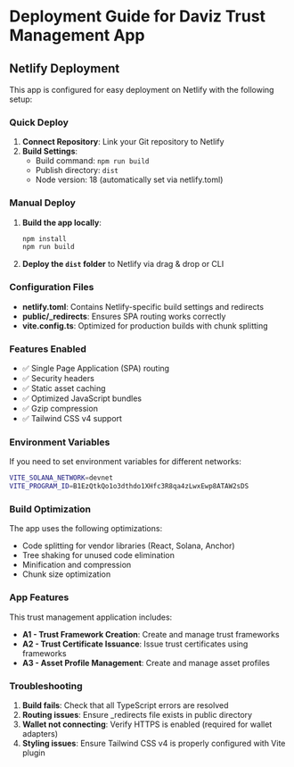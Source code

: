 # Deployment Guide for Daviz Trust Management App

## Netlify Deployment

This app is configured for easy deployment on Netlify with the following setup:

### Quick Deploy

1. **Connect Repository**: Link your Git repository to Netlify
2. **Build Settings**:
   - Build command: `npm run build`
   - Publish directory: `dist`
   - Node version: 18 (automatically set via netlify.toml)

### Manual Deploy

1. **Build the app locally**:

   ```bash
   npm install
   npm run build
   ```

2. **Deploy the `dist` folder** to Netlify via drag & drop or CLI

### Configuration Files

- **netlify.toml**: Contains Netlify-specific build settings and redirects
- **public/_redirects**: Ensures SPA routing works correctly
- **vite.config.ts**: Optimized for production builds with chunk splitting

### Features Enabled

- ✅ Single Page Application (SPA) routing
- ✅ Security headers
- ✅ Static asset caching
- ✅ Optimized JavaScript bundles
- ✅ Gzip compression
- ✅ Tailwind CSS v4 support

### Environment Variables

If you need to set environment variables for different networks:

```bash
VITE_SOLANA_NETWORK=devnet
VITE_PROGRAM_ID=B1EzQtkQo1o3dthdo1XHfc3R8qa4zLwxEwp8ATAW2sDS
```

### Build Optimization

The app uses the following optimizations:

- Code splitting for vendor libraries (React, Solana, Anchor)
- Tree shaking for unused code elimination
- Minification and compression
- Chunk size optimization

### App Features

This trust management application includes:

- **A1 - Trust Framework Creation**: Create and manage trust frameworks
- **A2 - Trust Certificate Issuance**: Issue trust certificates using frameworks
- **A3 - Asset Profile Management**: Create and manage asset profiles

### Troubleshooting

1. **Build fails**: Check that all TypeScript errors are resolved
2. **Routing issues**: Ensure _redirects file exists in public directory
3. **Wallet not connecting**: Verify HTTPS is enabled (required for wallet adapters)
4. **Styling issues**: Ensure Tailwind CSS v4 is properly configured with Vite plugin